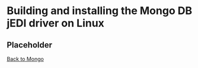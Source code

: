 # Building and installing the Mongo DB jEDI driver on Linux

<PageHeader />

## Placeholder

[Back to Mongo](./../README.md)

<PageFooter />
